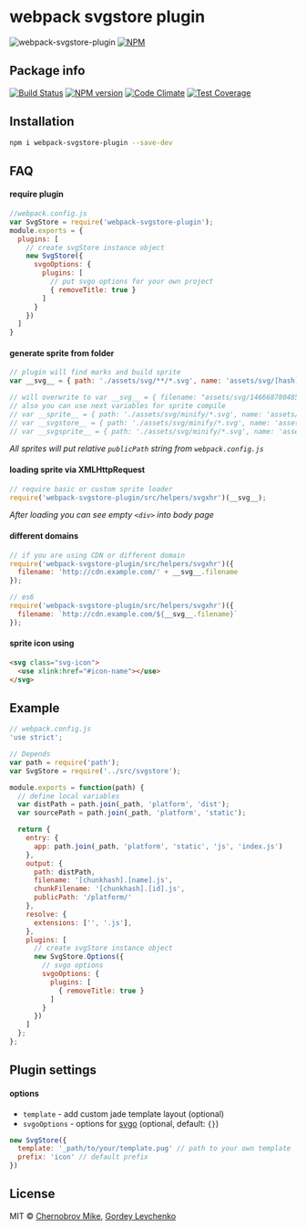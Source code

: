 # webpack svgstore plugin
![webpack-svgstore-plugin](http://mrsum.ru/blog/content/images/2016/07/webpack-svgstore-logo.png)
[![NPM](https://nodei.co/npm/webpack-svgstore-plugin.png?downloads=true&downloadRank=true&stars=true)](https://nodei.co/npm/webpack-svgstore-plugin/)

## Package info
[![Build Status](https://travis-ci.org/mrsum/webpack-svgstore-plugin.svg?branch=master)](https://travis-ci.org/mrsum/webpack-svgstore-plugin)
[![NPM version](https://badge.fury.io/js/webpack-svgstore-plugin.svg)](https://badge.fury.io/js/webpack-svgstore-plugin)
[![Code Climate](https://codeclimate.com/github/mrsum/webpack-svgstore-plugin/badges/gpa.svg)](https://codeclimate.com/github/mrsum/webpack-svgstore-plugin)
[![Test Coverage](https://codeclimate.com/github/mrsum/webpack-svgstore-plugin/badges/coverage.svg)](https://codeclimate.com/github/mrsum/webpack-svgstore-plugin/coverage)

## Installation
```bash
npm i webpack-svgstore-plugin --save-dev
```
## FAQ
#### require plugin
```javascript
//webpack.config.js
var SvgStore = require('webpack-svgstore-plugin');
module.exports = {
  plugins: [
    // create svgStore instance object
    new SvgStore({
      svgoOptions: {
        plugins: [
          // put svgo options for your own project
          { removeTitle: true }
        ]
      }
    })
  ]
}
```

#### generate sprite from folder
```javascript
// plugin will find marks and build sprite
var __svg__ = { path: './assets/svg/**/*.svg', name: 'assets/svg/[hash].logos.svg' };

// will overwrite to var __svg__ = { filename: "assets/svg/1466687804854.logos.svg" };
// also you can use next variables for sprite compile
// var __sprite__ = { path: './assets/svg/minify/*.svg', name: 'assets/svg/[hash].icons.svg' };
// var __svgstore__ = { path: './assets/svg/minify/*.svg', name: 'assets/svg/[hash].stuff.svg' };
// var __svgsprite__ = { path: './assets/svg/minify/*.svg', name: 'assets/svg/[hash].1logos.svg' };
```
*_All sprites will put relative ```publicPath``` string from ```webpack.config.js```_*


#### loading sprite via XMLHttpRequest
```javascript
// require basic or custom sprite loader
require('webpack-svgstore-plugin/src/helpers/svgxhr')(__svg__);
```
*_After loading you can see empty ```<div>``` into body page_*


#### different domains
```javascript
// if you are using CDN or different domain
require('webpack-svgstore-plugin/src/helpers/svgxhr')({
  filename: 'http://cdn.example.com/' + __svg__.filename
});

// es6
require('webpack-svgstore-plugin/src/helpers/svgxhr')({
  filename: `http://cdn.example.com/${__svg__.filename}`
});

```

#### sprite icon using

```html
<svg class="svg-icon">
  <use xlink:href="#icon-name"></use>
</svg>
```

## Example
```javascript
// webpack.config.js
'use strict';

// Depends
var path = require('path');
var SvgStore = require('../src/svgstore');

module.exports = function(path) {
  // define local variables
  var distPath = path.join(_path, 'platform', 'dist');
  var sourcePath = path.join(_path, 'platform', 'static');

  return {
    entry: {
      app: path.join(_path, 'platform', 'static', 'js', 'index.js')
    },
    output: {
      path: distPath,
      filename: '[chunkhash].[name].js',
      chunkFilename: '[chunkhash].[id].js',
      publicPath: '/platform/'
    },
    resolve: {
      extensions: ['', '.js'],
    },
    plugins: [
      // create svgStore instance object
      new SvgStore.Options({
        // svgo options
        svgoOptions: {
          plugins: [
            { removeTitle: true }
          ]
        }
      })
    ]
  };
};
```

## Plugin settings

#### options
- `template` - add custom jade template layout (optional)
- `svgoOptions` - options for [svgo](https://github.com/svg/svgo) (optional, default: `{}`)


```javascript
new SvgStore({
  template: '_path/to/your/template.pug' // path to your own template
  prefix: 'icon' // default prefix
})
```
## License
MIT © [Chernobrov Mike](http://mrsum.ru), [Gordey Levchenko](https://github.com/lgordey)
